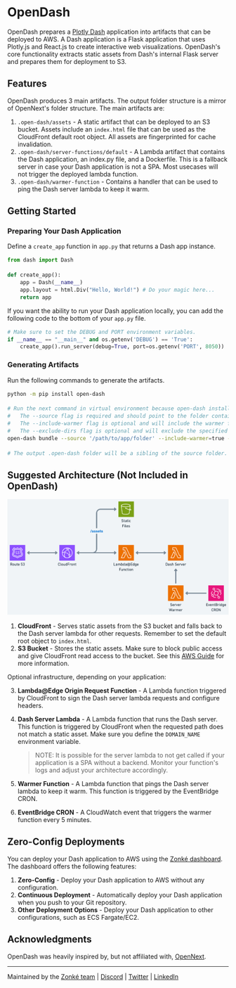 # OpenDash
OpenDash prepares a [Plotly Dash](https://github.com/plotly/dash) application into artifacts that can be deployed to AWS. A Dash application is a Flask application that uses Plotly.js and React.js to create interactive web visualizations. OpenDash's core functionality extracts static assets from Dash's internal Flask server and prepares them for deployment to S3.

## Features
OpenDash produces 3 main artifacts. The output folder structure is a mirror of OpenNext's folder structure. The main artifacts are:
1. `.open-dash/assets` - A static artifact that can be deployed to an S3 bucket. Assets include an `index.html` file that can be used as the CloudFront default root object. All assets are fingerprinted for cache invalidation.
2. `.open-dash/server-functions/default` - A Lambda artifact that contains the Dash application, an index.py file, and a Dockerfile. This is a fallback server in case your Dash application is not a SPA. Most usecases will not trigger the deployed lambda function.
3. `.open-dash/warmer-function` - Contains a handler that can be used to ping the Dash server lambda to keep it warm.

## Getting Started

### Preparing Your Dash Application
Define a `create_app` function in `app.py` that returns a Dash app instance.

```python
from dash import Dash

def create_app():
    app = Dash(__name__)
    app.layout = html.Div("Hello, World!") # Do your magic here...
    return app
```

If you want the ability to run your Dash application locally, you can add the following code to the bottom of your `app.py` file.

```python
# Make sure to set the DEBUG and PORT environment variables.
if __name__ == "__main__" and os.getenv('DEBUG') == 'True':
    create_app().run_server(debug=True, port=os.getenv('PORT', 8050))
```

### Generating Artifacts
Run the following commands to generate the artifacts.

```bash
python -m pip install open-dash

# Run the next command in virtual environment because open-dash installs your application's dependencies.
#   The --source flag is required and should point to the folder containing your app.py file.
#   The --include-warmer flag is optional and will include the warmer function in the output.
#   The --exclude-dirs flag is optional and will exclude the specified sub-directories from the output.
open-dash bundle --source '/path/to/app/folder' --include-warmer=true --exclude-dirs='__pycache__,.git'

# The output .open-dash folder will be a sibling of the source folder.
```

## Suggested Architecture (Not Included in OpenDash)
![Suggested AWS Architecture](https://raw.githubusercontent.com/zonke-inc/open-dash/refs/heads/main/assets/suggested-deployment-architecture.png)

1. **CloudFront** - Serves static assets from the S3 bucket and falls back to the Dash server lambda for other requests. Remember to set the default root object to `index.html`.
2. **S3 Bucket** - Stores the static assets. Make sure to block public access and give CloudFront read access to the bucket. See this [AWS Guide](https://docs.aws.amazon.com/AmazonCloudFront/latest/DeveloperGuide/private-content-restricting-access-to-s3.html) for more information.

Optional infrastructure, depending on your application:

3. **Lambda@Edge Origin Request Function** - A Lambda function triggered by CloudFront to sign the Dash server lambda requests and configure headers.
4. **Dash Server Lambda** - A Lambda function that runs the Dash server. This function is triggered by CloudFront when the requested path does not match a static asset. Make sure you define the `DOMAIN_NAME` environment variable. 
  
    > NOTE: It is possible for the server lambda to not get called if your application is a SPA without a backend. Monitor your function's logs and adjust your architecture accordingly.

5. **Warmer Function** - A Lambda function that pings the Dash server lambda to keep it warm. This function is triggered by the EventBridge CRON.
6. **EventBridge CRON** - A CloudWatch event that triggers the warmer function every 5 minutes.

## Zero-Config Deployments
You can deploy your Dash application to AWS using the [Zonké dashboard](https://zonke.dev). The dashboard offers the following features:
1. **Zero-Config** - Deploy your Dash application to AWS without any configuration.
2. **Continuous Deployment** - Automatically deploy your Dash application when you push to your Git repository.
3. **Other Deployment Options** - Deploy your Dash application to other configurations, such as ECS Fargate/EC2.

## Acknowledgments
OpenDash was heavily inspired by, but not affiliated with, [OpenNext](https://github.com/opennextjs/opennextjs-aws).

---

Maintained by the [Zonké team](https://zonke.dev) | [Discord](https://discord.gg/CRNPV8BkjC) | [Twitter](https://x.com/ZonkeInc) | [LinkedIn](https://www.linkedin.com/company/zonke-inc)
